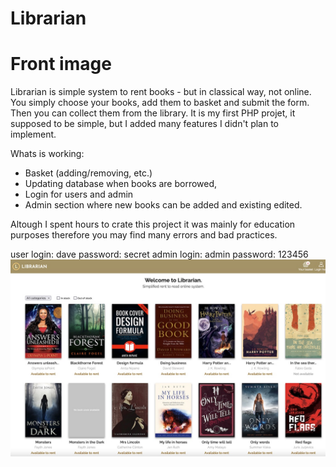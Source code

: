 # Librarian
# Front image

Librarian is simple system to rent books - but in classical way, not online. You simply choose your books, add them to basket and submit the form. Then you can collect them from the library. 
It is my first PHP projet, it supposed to be simple, but I added many features I didn't plan to implement. 

Whats is working:
- Basket (adding/removing, etc.)
- Updating database when books are borrowed,
- Login for users and admin
- Admin section where new books can be added and existing edited.

Altough I spent hours to crate this project it was mainly for education purposes therefore you may find many errors and bad practices.

user login: dave password: secret
admin login: admin password: 123456
![alt text](https://github.com/piotr979/librarian/blob/main/front_image.jpg)